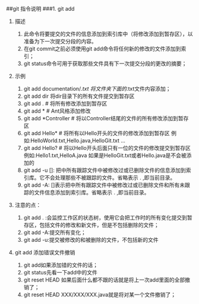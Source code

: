 ##git 指令说明
###1. git add 
1. 描述
	1. 此命令将要提交的文件的信息添加到索引库中（将修改添加到暂存区），以准备为下一次提交分段的内容。
	2. 在git commit之前必须使用git add命令将任何新的修改的文件添加到索引；
	3. git status命令可用于获取那些文件具有下一次提交分段的更改的摘要；
2. 示例
	1. git add documentation/*.txt  将文件夹下面的*.txt文件内容添加；
	2. git add dir  将dir目录下的所有文件提交到暂存区
	3. git add .  # 将所有修改添加到暂存区
	4. git add *  # Ant风格添加修改
	5. git add *Controller   # 将以Controller结尾的文件的所有修改添加到暂存区
	6. git add Hello*   # 将所有以Hello开头的文件的修改添加到暂存区 例如:HelloWorld.txt,Hello.java,HelloGit.txt ...
	7. git add Hello?   # 将以Hello开头后面只有一位的文件的修改提交到暂存区 例如:Hello1.txt,HelloA.java 如果是HelloGit.txt或者Hello.java是不会被添加的
	8. git add -u [<path>]: 把<path>中所有跟踪文件中被修改过或已删除文件的信息添加到索引库。它不会处理那些不被跟踪的文件。省略<path>表示 . ,即当前目录。
	9. git add -A: []表示把中所有跟踪文件中被修改过或已删除文件和所有未跟踪的文件信息添加到索引库。省略<path>表示 . ,即当前目录。


3. 注意的点：
	1. git add . :会监控工作区的状态树，使用它会把工作时的所有变化提交到暂存区，包括文件的修改和新文件，但是不包括删除的文件；
	2. git add -A:提交所有变化；
	3. git add -u:提交被修改的和被删除的文件，不包括新的文件
4. git add 添加错误文件撤销
	1. git add如果添加错的文件的话；
	2. git status先看一下add中的文件
	3. git reset HEAD 如果后面什么都不跟的话就是将上一次add里面的全部撤销了；
	4. git reset HEAD  XXX/XXX/XXX.java就是将对某一个文件撤销了；